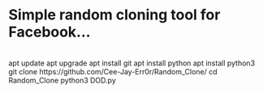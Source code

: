 <!doctype html>
<h1>Simple random cloning tool for Facebook...</h1>
<body>
  <br>
    apt update
    apt upgrade
    apt install git
    apt install python
    apt install python3
    git clone https://github.com/Cee-Jay-Err0r/Random_Clone/
    cd Random_Clone
    python3 DOD.py
<br>
</body>
</html>



